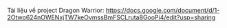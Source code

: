 Tài liệu về project Dragon Warrior: https://docs.google.com/document/d/1-2Otwo624nOWENxjTW7keOvmssBmFSCLruta8GooPi4/edit?usp=sharing
